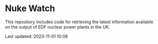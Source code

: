 # Nuke Watch

This repository includes code for retrieving the latest information available on the output of EDF nuclear power plants in the UK.

Last updated: 2023-11-01 10:08